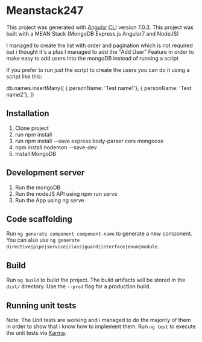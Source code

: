 # Meanstack247

This project was generated with [Angular CLI](https://github.com/angular/angular-cli) version 7.0.3.
This project was built with a MEAN Stack (MongoDB Express.js Angular7 and NodeJS)

I managed to create the list with order and pagination which is not required but i thought it's a plus
I managed to add the "Add User" Feature in order to make easy to add users into the mongoDB instead of running a script

If you prefer to run just the script to create the users you can do it using a script like this:

db.names.insertMany([
   { personName: 'Test name1'},
   { personName: 'Test name2'},
])

## Installation
1. Clone project
2. run npm install
3. run npm install --save express body-parser cors mongoose
4. npm install nodemon --save-dev
5. Install MongoDB

## Development server

1. Run the mongoDB
2. Run the nodeJS API using npm run serve 
3. Run the App using ng serve

## Code scaffolding

Run `ng generate component component-name` to generate a new component. You can also use `ng generate directive|pipe|service|class|guard|interface|enum|module`.

## Build

Run `ng build` to build the project. The build artifacts will be stored in the `dist/` directory. Use the `--prod` flag for a production build.

## Running unit tests
Note: The Unit tests are working and i managed to do the majority of them in order to show that i know how to implement them.
Run `ng test` to execute the unit tests via [Karma](https://karma-runner.github.io).
